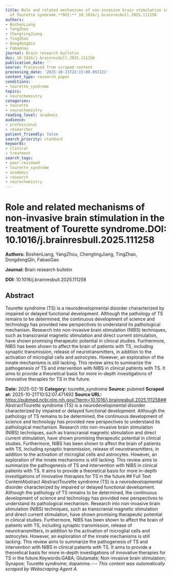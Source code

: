 ```yaml
---
title: Role and related mechanisms of non-invasive brain stimulation in the treatment
  of Tourette syndrome.**DOI:** 10.1016/j.brainresbull.2025.111258
authors:
- BoshenLiang
- YangZhou
- ChengtingJiang
- TingZhao
- DongdongQin
- FabaoGao
journal: Brain research bulletin
doi: 10.1016/j.brainresbull.2025.111258
publication_date: ''
source: Processed from scraped content
processing_date: '2025-10-21T22:15:09.897221'
content_type: research_paper
conditions:
- tourette_syndrome
topics:
- neurochemistry
categories:
- tourette
- neurochemistry
reading_level: academic
audience:
- professional
- researcher
patient_friendly: false
search_priority: standard
keywords:
- clinical
- treatment
search_tags:
- peer-reviewed
- tourette_syndrome
- academic
- research
- neurochemistry
---
```


# Role and related mechanisms of non-invasive brain stimulation in the treatment of Tourette syndrome.**DOI:** 10.1016/j.brainresbull.2025.111258

**Authors:** BoshenLiang, YangZhou, ChengtingJiang, TingZhao, DongdongQin, FabaoGao

**Journal:** Brain research bulletin

**DOI:** 10.1016/j.brainresbull.2025.111258

## Abstract

Tourette syndrome (TS) is a neurodevelopmental disorder characterized by impaired or delayed functional development. Although the pathology of TS remains to be determined, the continuous development of science and technology has provided new perspectives to understand its pathological mechanism. Research into non-invasive brain stimulation (NIBS) techniques, such as transcranial magnetic stimulation and direct current stimulation, have shown promising therapeutic potential in clinical studies. Furthermore, NIBS has been shown to affect the brain of patients with TS, including synaptic transmission, release of neurotransmitters, in addition to the activation of microglial cells and astrocytes. However, an exploration of the innate mechanisms is still lacking. This review aims to summarize the pathogenesis of TS and intervention with NIBS in clinical patients with TS. It aims to provide a theoretical basis for more in-depth investigations of innovative therapies for TS in the future.

**Date:** 2025-02-16
**Category:** tourette_syndrome
**Source:** pubmed
**Scraped at:** 2025-10-21T10:52:07.471492
**Source URL:** https://pubmed.ncbi.nlm.nih.gov/?term=10.1016/j.brainresbull.2025.111258## AbstractTourette syndrome (TS) is a neurodevelopmental disorder characterized by impaired or delayed functional development. Although the pathology of TS remains to be determined, the continuous development of science and technology has provided new perspectives to understand its pathological mechanism. Research into non-invasive brain stimulation (NIBS) techniques, such as transcranial magnetic stimulation and direct current stimulation, have shown promising therapeutic potential in clinical studies. Furthermore, NIBS has been shown to affect the brain of patients with TS, including synaptic transmission, release of neurotransmitters, in addition to the activation of microglial cells and astrocytes. However, an exploration of the innate mechanisms is still lacking. This review aims to summarize the pathogenesis of TS and intervention with NIBS in clinical patients with TS. It aims to provide a theoretical basis for more in-depth investigations of innovative therapies for TS in the future.## Full Text ContentAbstract AbstractTourette syndrome (TS) is a neurodevelopmental disorder characterized by impaired or delayed functional development. Although the pathology of TS remains to be determined, the continuous development of science and technology has provided new perspectives to understand its pathological mechanism. Research into non-invasive brain stimulation (NIBS) techniques, such as transcranial magnetic stimulation and direct current stimulation, have shown promising therapeutic potential in clinical studies. Furthermore, NIBS has been shown to affect the brain of patients with TS, including synaptic transmission, release of neurotransmitters, in addition to the activation of microglial cells and astrocytes. However, an exploration of the innate mechanisms is still lacking. This review aims to summarize the pathogenesis of TS and intervention with NIBS in clinical patients with TS. It aims to provide a theoretical basis for more in-depth investigations of innovative therapies for TS in the future.Keywords:GABA; Glutamate; Non-invasive brain stimulation; Synapse; Tourette syndrome; dopamine.---
*This content was automatically scraped by Webscraping Agent A*